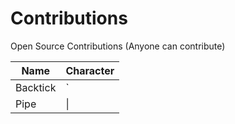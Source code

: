 # Contributions
Open Source Contributions (Anyone can contribute) 

| Name     | Character |
| ---      | ---       |
| Backtick | `         |
| Pipe     | \|        |
